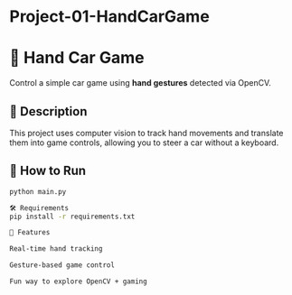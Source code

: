 # Project-01-HandCarGame
# 🚗 Hand Car Game

Control a simple car game using **hand gestures** detected via OpenCV.

## 📌 Description
This project uses computer vision to track hand movements and translate them into game controls, allowing you to steer a car without a keyboard.

## 🚀 How to Run
```bash
python main.py

🛠 Requirements
pip install -r requirements.txt

🎯 Features

Real-time hand tracking

Gesture-based game control

Fun way to explore OpenCV + gaming